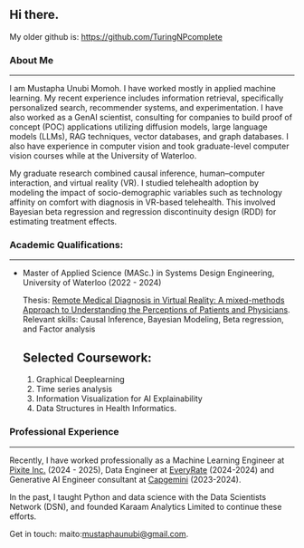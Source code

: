 ## Hi there.  
My older github is: https://github.com/TuringNPcomplete

### About Me
---
I am Mustapha Unubi Momoh. I have worked mostly in applied machine learning. My recent experience includes information retrieval, specifically personalized search, recommender systems, and experimentation. I have also worked as a GenAI scientist, consulting for companies to build proof of concept (POC) applications utilizing diffusion models, large language models (LLMs), RAG techniques, vector databases, and graph databases. I also have experience in computer vision and took graduate-level computer vision courses while at the University of Waterloo.

My graduate research combined causal inference, human–computer interaction, and virtual reality (VR). I studied telehealth adoption by modeling the impact of socio-demographic variables such as technology affinity on comfort with diagnosis in VR-based telehealth. This involved Bayesian beta regression and regression discontinuity design (RDD) for estimating treatment effects.

### Academic Qualifications:
---
* Master of Applied Science (MASc.) in Systems Design Engineering, University of Waterloo (2022 - 2024)

  Thesis: [Remote Medical Diagnosis in Virtual Reality: A mixed-methods Approach to Understanding the Perceptions of Patients and Physicians](https://uwspace.uwaterloo.ca/items/ed73fad6-81d0-447d-b3ac-153c3e103fba).
  Relevant skills: Causal Inference, Bayesian Modeling, Beta regression, and Factor analysis

  ## Selected Coursework:
  1. Graphical Deeplearning  
  2. Time series analysis
  3. Information Visualization for AI Explainability
  4. Data Structures in Health Informatics.
  
### Professional Experience
---
Recently, I have worked professionally as a Machine Learning Engineer at [Pixite Inc.](https://pixiteapps.com/) (2024 - 2025), Data Engineer at [EveryRate](http://everyrate.ca/) (2024-2024) and Generative AI Engineer consultant at [Capgemini](https://www.capgemini.com/ca-en/) (2023-2024). 

In the past, I taught Python and data science with the Data Scientists Network (DSN), and founded Karaam Analytics Limited to continue these efforts.

Get in touch: maito:mustaphaunubi@gmail.com.



